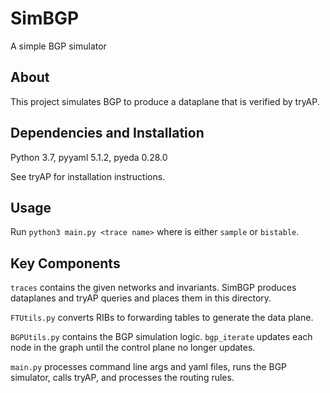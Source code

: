 # SimBGP
A simple BGP simulator

## About
This project simulates BGP to produce a dataplane that is verified by tryAP.

## Dependencies and Installation
Python 3.7, pyyaml 5.1.2, pyeda 0.28.0

See tryAP for installation instructions.

## Usage
Run `python3 main.py <trace name>` where <trace name> is either `sample` or `bistable`.

## Key Components
`traces` contains the given networks and invariants. SimBGP produces dataplanes and tryAP queries and places them in this directory.

`FTUtils.py` converts RIBs to forwarding tables to generate the data plane.

`BGPUtils.py` contains the BGP simulation logic. `bgp_iterate` updates each node in the graph until the control plane no longer updates.

`main.py` processes command line args and yaml files, runs the BGP simulator, calls tryAP, and processes the routing rules.
